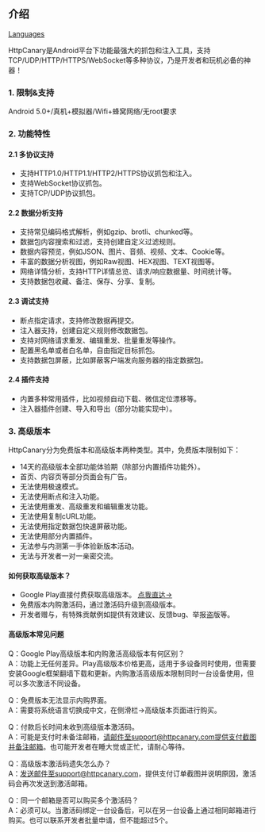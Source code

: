 ## 介绍

[Languages](https://httpcanary.com/tutorials)

HttpCanary是Android平台下功能最强大的抓包和注入工具，支持TCP/UDP/HTTP/HTTPS/WebSocket等多种协议，乃是开发者和玩机必备的神器！

### 1. 限制&支持
Android 5.0+/真机+模拟器/Wifi+蜂窝网络/无root要求

### 2. 功能特性

#### 2.1 多协议支持
- 支持HTTP1.0/HTTP1.1/HTTP2/HTTPS协议抓包和注入。
- 支持WebSocket协议抓包。
- 支持TCP/UDP协议抓包。

#### 2.2 数据分析支持
- 支持常见编码格式解析，例如gzip、brotli、chunked等。
- 数据包内容搜索和过滤，支持创建自定义过滤规则。
- 数据内容预览，例如JSON、图片、音频、视频、文本、Cookie等。
- 丰富的数据分析视图，例如Raw视图、HEX视图、TEXT视图等。
- 网络详情分析，支持HTTP详情总览、请求/响应数据量、时间统计等。
- 支持数据包收藏、备注、保存、分享、复制。

#### 2.3 调试支持
- 断点指定请求，支持修改数据再提交。
- 注入器支持，创建自定义规则修改数据包。
- 支持对网络请求重发、编辑重发、批量重发等操作。
- 配置黑名单或者白名单，自由指定目标抓包。
- 支持数据包屏蔽，比如屏蔽客户端发向服务器的指定数据包。

#### 2.4 插件支持
- 内置多种常用插件，比如视频自动下载、微信定位漂移等。
- 注入器插件创建、导入和导出（部分功能实现中）。

### 3. 高级版本

HttpCanary分为免费版本和高级版本两种类型。其中，免费版本限制如下：
- 14天的高级版本全部功能体验期（除部分内置插件功能外）。
- 首页、内容页等部分页面会有广告。
- 无法使用极速模式。
- 无法使用断点和注入功能。
- 无法使用重发、高级重发和编辑重发功能。
- 无法使用复制cURL功能。
- 无法使用指定数据包快速屏蔽功能。
- 无法使用部分内置插件。
- 无法参与内测第一手体验新版本活动。
- 无法与开发者一对一亲密交流。

#### 如何获取高级版本？

- Google Play直接付费获取高级版本。
[点我直达->](https://play.google.com/store/apps/details?id=com.guoshi.httpcanary.premium)
- 免费版本内购激活码，通过激活码升级到高级版本。
- 开发者赠与，有特殊贡献例如提供有效建议、反馈bug、举报盗版等。

#### 高级版本常见问题
Q：Google Play高级版本和内购激活高级版本有何区别？<br>
A：功能上无任何差异。Play高级版本价格更高，适用于多设备同时使用，但需要安装Google框架翻墙下载和更新。内购激活高级版本限制同时一台设备使用，但可以多次激活不同设备。

Q：免费版本无法显示内购界面。<br>
A：需要将系统语言切换成中文，在侧滑栏->高级版本页面进行购买。

Q：付款后长时间未收到高级版本激活码。<br>
A：可能是支付时未备注邮箱，请邮件至support@httpcanary.com提供支付截图并备注邮箱。也可能开发者在睡大觉或正忙，请耐心等待。

Q：高级版本激活码遗失怎么办？<br>
A：发送邮件至support@httpcanary.com，提供支付订单截图并说明原因，激活码会再次发送到激活邮箱。

Q：同一个邮箱是否可以购买多个激活码？<br>
A：必须可以。当激活码绑定一台设备后，可以在另一台设备上通过相同邮箱进行购买。也可以联系开发者批量申请，但不能超过5个。

